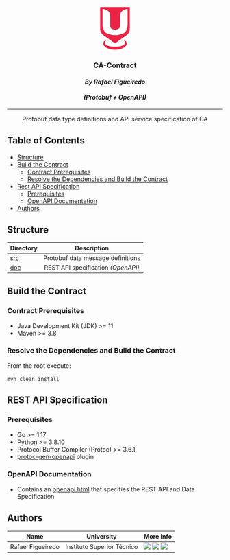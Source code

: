 <p align="center">
  <img src="./../../sureThing.png" width="70" height="100" alt="CROSS Logo"/>
</p>

<h3 align="center">CA-Contract</i></h3>
<h4 align="center"><i>By Rafael Figueiredo</i></h4>
<h4 align="center"><i>(Protobuf + OpenAPI)</i></h4>

---

<p align = "center">Protobuf data type definitions and API service specification of CA</p>

## Table of Contents

- [Structure](#structure)
- [Build the Contract](#build-the-contract)
    - [Contract Prerequisites](#contract-prerequisites)
    - [Resolve the Dependencies and Build the Contract](#resolve-the-dependencies-and-build-the-contract)
- [Rest API Specification](#rest-api-specification)
  - [Prerequisites](#prerequisites)
  - [OpenAPI Documentation](#openapi-documentation)
- [Authors](#authors)

## Structure

| Directory              |            Description             |
|:-----------------------|:----------------------------------:|
| [src](src)             | Protobuf data message definitions  |
| [doc](doc)             | REST API specification _(OpenAPI)_ |

## Build the Contract

### Contract Prerequisites

- Java Development Kit (JDK) >= 11
- Maven >= 3.8


### Resolve the Dependencies and Build the Contract

From the root execute:

```shell script
mvn clean install
```

## REST API Specification

### Prerequisites

- Go >= 1.17
- Python >= 3.8.10
- Protocol Buffer Compiler (Protoc) >= 3.6.1
- [protoc-gen-openapi](https://github.com/google/gnostic/tree/master/cmd/protoc-gen-openapi) plugin

### OpenAPI Documentation

- Contains an [openapi.html](doc/openapi.html) that specifies the REST API and Data Specification



## Authors

| Name              | University                 | More info                                                                                                                                                                                                                                                                                                                                                         |
|-------------------|----------------------------|-------------------------------------------------------------------------------------------------------------------------------------------------------------------------------------------------------------------------------------------------------------------------------------------------------------------------------------------------------------------|
| Rafael Figueiredo | Instituto Superior Técnico | [<img src="https://i.ibb.co/brG8fnX/mail-6.png" width="17">](mailto:rafafigoalexandre@gmail.com "rafafigoalexandre@gmail.com") [<img src="https://github.githubassets.com/favicon.ico" width="17">](https://github.com/rafafigo "rafafigo") [<img src="https://i.ibb.co/TvQPw7N/linkedin-logo.png" width="17">](https://www.linkedin.com/in/rafafigo/ "rafafigo") |
